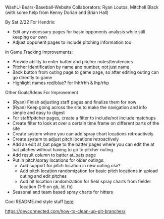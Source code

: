 WashU-Bears-Baseball-Website
Collaborators: Ryan Loutos, Mitchell Black (with some help from Kenny Dorian and Brian Hall)

By Sat 2/22 For Hendrix:
- Edit any necessary pages for basic opponents analysis while still keeping our own
- Adjust opponent pages to include pitching information too

In Game Tracking Improvements:
- Provide ability to enter batter and pitcher notes/tendencies
- Pitcher Identification by name and number, not just name
- Back button from outing page to game page, so after editing outing can go directly to game
- Highlight names red/blue? for lhh/rhh & lhp/rhp

Other Goals/Ideas For Improvement
- (Ryan) Finish adjusting staff pages and finalize them for now
- (Ryan) Keep going across the site to make the navigation and info simple and easy to digest
- For staff/pitcher pages, create a filter to include/not include matchups
- Create filter to look at over a certain time frame on different parts of the site
- Create system where you can add spray chart locations retroactively. 
- Create system to adjust pitch locations retroactively
- Add an edit at_bat page to the batter pages where you can edit the at bat pitches without having to go to pitcher outing
- Add result column to batter at_bats page
- Put in pitch/spray locations for older outings:
  - Add support for pitch location in new outing csv?
  - Add pitch location randomization for basic pitch locations in upload outing and edit pitches
  - Add hit location randomization for field spray charts from fielder location (1-9 on gb, ld, fb)
- Seasonal and team based spray charts for hitters

Cool README.md style stuff [here](https://help.github.com/en/github/writing-on-github/basic-writing-and-formatting-syntax)

https://devconnected.com/how-to-clean-up-git-branches/

